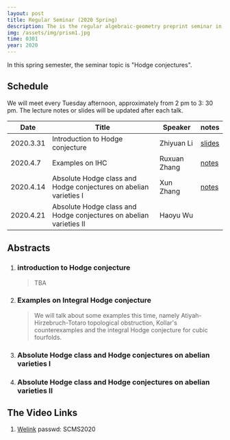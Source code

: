 ```yaml
---
layout: post 
title: Regular Seminar (2020 Spring)
description: The is the regular algebraic-geometry preprint seminar in SCMS, organized by Zhiyuan Li.
img: /assets/img/prism1.jpg
time: 0301
year: 2020
---
```


In this spring semester, the seminar topic is "Hodge conjectures". 

## Schedule 

We will meet every Tuesday afternoon, approximately from 2 pm to 3: 30 pm. The lecture notes or slides will be updated after each talk.

|Date| Title | Speaker| notes |
|----| ---- | ----|----|
|2020.3.31 | Introduction to Hodge conjecture | Zhiyuan Li | [slides](/assets/pdf/Seminar.pdf) |
|2020.4.7 | Examples on IHC                  | Ruxuan Zhang | [notes](/assets/pdf/Examples.pdf) |
|2020.4.14 | Absolute Hodge class and Hodge conjectures on abelian varieties I                                | Xun  Zhang  |[notes](/assets/pdf/Seminar2.pdf) |
| 2020.4.21 |  Absolute Hodge class and Hodge conjectures on abelian varieties II | Haoyu Wu |  |

## Abstracts

1. ### introduction to Hodge conjecture

   > TBA

   

2. ### Examples on Integral Hodge conjecture

   > We will talk about some examples this time, namely  Atiyah-Hirzebruch-Totaro topological obstruction, Kollar's counterexamples and the integral Hodge conjecture for cubic fourfolds.

   

3. ### Absolute Hodge class and Hodge conjectures on abelian varieties I

   > 

4. ### Absolute Hodge class and Hodge conjectures on abelian varieties II

   > 

## The Video Links

1. [Welink](https://space.welink.huaweicloud.com/p/6695513d43cd87f36069c8b8bbb11c84) passwd: SCMS2020




